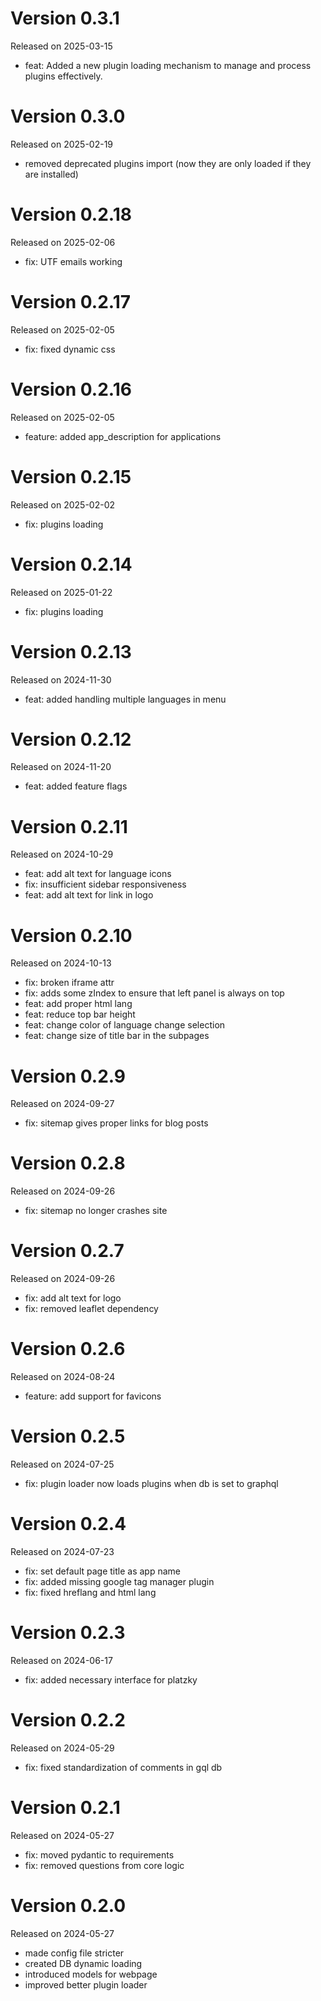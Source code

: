 # Version 0.3.1
Released on 2025-03-15

- feat: Added a new plugin loading mechanism to manage and process plugins effectively.


# Version 0.3.0
Released on 2025-02-19

- removed deprecated plugins import (now they are only loaded if they are installed)


# Version 0.2.18
Released on 2025-02-06

- fix: UTF emails working


# Version 0.2.17
Released on 2025-02-05

- fix: fixed dynamic css


# Version 0.2.16
Released on 2025-02-05

- feature: added app_description for applications

# Version 0.2.15
Released on 2025-02-02

- fix: plugins loading

# Version 0.2.14
Released on 2025-01-22

- fix: plugins loading


# Version 0.2.13
Released on 2024-11-30

- feat: added handling multiple languages in menu


# Version 0.2.12
Released on 2024-11-20

- feat: added feature flags


# Version 0.2.11
Released on 2024-10-29

- feat: add alt text for language icons
- fix: insufficient sidebar responsiveness
- feat: add alt text for link in logo


# Version 0.2.10
Released on 2024-10-13

- fix: broken iframe attr
- fix: adds some zIndex to ensure that left panel is always on top
- feat: add proper html lang
- feat: reduce top bar height
- feat: change color of language change selection
- feat: change size of title bar in the subpages

# Version 0.2.9
Released on 2024-09-27

- fix: sitemap gives proper links for blog posts

# Version 0.2.8
Released on 2024-09-26

- fix: sitemap no longer crashes site

# Version 0.2.7
Released on 2024-09-26

- fix: add alt text for logo
- fix: removed leaflet dependency

# Version 0.2.6
Released on 2024-08-24

- feature: add support for favicons

# Version 0.2.5
Released on 2024-07-25

- fix: plugin loader now loads plugins when db is set to graphql

# Version 0.2.4
Released on 2024-07-23

- fix: set default page title as app name
- fix: added missing google tag manager plugin
- fix: fixed hreflang and html lang

# Version 0.2.3
Released on 2024-06-17

- fix: added necessary interface for platzky

# Version 0.2.2
Released on 2024-05-29

- fix: fixed standardization of comments in gql db

# Version 0.2.1
Released on 2024-05-27

- fix: moved pydantic to requirements
- fix: removed questions from core logic

# Version 0.2.0
Released on 2024-05-27

- made config file stricter
- created DB dynamic loading
- introduced models for webpage
- improved better plugin loader
